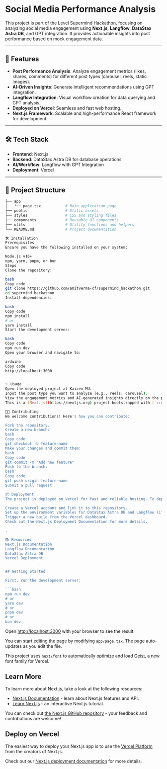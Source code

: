 # Social Media Performance Analysis  

This project is part of the Level Supermind Hackathon, focusing on analyzing social media engagement using **Next.js**, **Langflow**, **DataStax Astra DB**, and GPT integration. It provides actionable insights into post performance based on mock engagement data.  

---

## 🚀 Features  

- **Post Performance Analysis**: Analyze engagement metrics (likes, shares, comments) for different post types (carousel, reels, static images).  
- **AI-Driven Insights**: Generate intelligent recommendations using GPT integration.  
- **Langflow Integration**: Visual workflow creation for data querying and GPT analysis.  
- **Deployed on Vercel**: Seamless and fast web hosting.  
- **Next.js Framework**: Scalable and high-performance React framework for development.  

---

## 🛠️ Tech Stack  

- **Frontend**: Next.js  
- **Backend**: DataStax Astra DB for database operations  
- **AI/Workflow**: Langflow with GPT Integration  
- **Deployment**: Vercel  

---

## 📂 Project Structure  

```bash
├── app  
│   └── page.tsx           # Main application page  
├── public                 # Static assets  
├── styles                 # CSS and styling files  
├── components             # Reusable UI components  
├── utils                  # Utility functions and helpers  
└── README.md              # Project documentation

🛠️ Installation
Prerequisites
Ensure you have the following installed on your system:

Node.js v16+
npm, yarn, pnpm, or bun
Steps
Clone the repository:

bash
Copy code
git clone https://github.com/amitverma-cf/supermind_hackathon.git  
cd supermind_hackathon  
Install dependencies:

bash
Copy code
npm install  
# or  
yarn install  
Start the development server:

bash
Copy code
npm run dev  
Open your browser and navigate to:

arduino
Copy code
http://localhost:3000  


✨ Usage
Open the deployed project at Kaizen MU.
Input the post type you want to analyze (e.g., reels, carousel).
View the engagement metrics and AI-generated insights directly on the platform.
This is a [Next.js](https://nextjs.org) project bootstrapped with [`create-next-app`](https://nextjs.org/docs/app/api-reference/cli/create-next-app).

🧑‍💻 Contributing
We welcome contributions! Here's how you can contribute:

Fork the repository.
Create a new branch:
bash
Copy code
git checkout -b feature-name  
Make your changes and commit them:
bash
Copy code
git commit -m "Add new feature"  
Push to the branch:
bash
Copy code
git push origin feature-name  
Submit a pull request.

📦 Deployment
The project is deployed on Vercel for fast and reliable hosting. To deploy your own version:

Create a Vercel account and link it to this repository.
Set up the environment variables for DataStax Astra DB and Langflow (if required).
Trigger a new build from the Vercel dashboard.
Check out the Next.js Deployment Documentation for more details.

.

📚 Resources
Next.js Documentation
Langflow Documentation
DataStax Astra DB
Vercel Deployment


## Getting Started

First, run the development server:

```bash
npm run dev
# or
yarn dev
# or
pnpm dev
# or
bun dev
```

Open [http://localhost:3000](http://localhost:3000) with your browser to see the result.

You can start editing the page by modifying `app/page.tsx`. The page auto-updates as you edit the file.

This project uses [`next/font`](https://nextjs.org/docs/app/building-your-application/optimizing/fonts) to automatically optimize and load [Geist](https://vercel.com/font), a new font family for Vercel.

## Learn More

To learn more about Next.js, take a look at the following resources:

- [Next.js Documentation](https://nextjs.org/docs) - learn about Next.js features and API.
- [Learn Next.js](https://nextjs.org/learn) - an interactive Next.js tutorial.

You can check out [the Next.js GitHub repository](https://github.com/vercel/next.js) - your feedback and contributions are welcome!

## Deploy on Vercel

The easiest way to deploy your Next.js app is to use the [Vercel Platform](https://vercel.com/new?utm_medium=default-template&filter=next.js&utm_source=create-next-app&utm_campaign=create-next-app-readme) from the creators of Next.js.

Check out our [Next.js deployment documentation](https://nextjs.org/docs/app/building-your-application/deploying) for more details.



